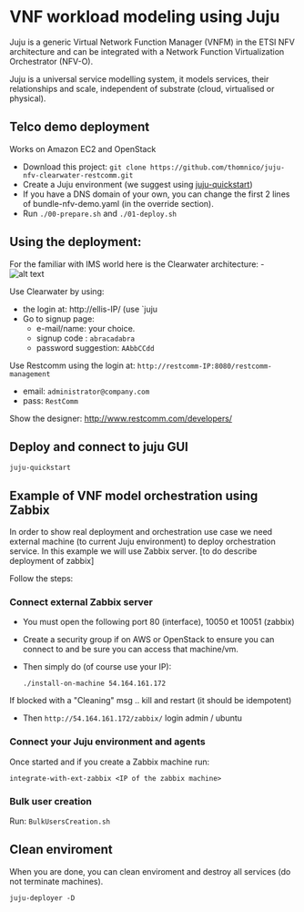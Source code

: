 # VNF workload modeling using Juju

Juju is a generic Virtual Network Function Manager (VNFM) in the ETSI NFV architecture and can be integrated with a Network Function Virtualization Orchestrator (NFV-O). 

Juju is a universal service modelling system, it models services, their relationships and scale, independent of substrate (cloud, virtualised or physical).

## Telco demo deployment

Works on Amazon EC2 and OpenStack 

- Download this project: `git clone https://github.com/thomnico/juju-nfv-clearwater-restcomm.git`
- Create a Juju environment (we suggest using [juju-quickstart](https://launchpad.net/juju-quickstart))
- If you have a DNS domain of your own, you can change the first 2 lines of bundle-nfv-demo.yaml (in the override section).
- Run `./00-prepare.sh` and `./01-deploy.sh`

## Using the deployment:

For the familiar with IMS world here is the Clearwater architecture:
-![alt text](http://www.projectclearwater.org/wp-content/uploads/2013/05/project-clearwater-architecture-april-2014-2.png "Clearwater architecture")

Use Clearwater by using: 

* the login at: http://ellis-IP/ (use `juju 
* Go to signup page:
    * e-mail/name: your choice.
    * signup code : `abracadabra`
    * password suggestion: `AAbbCCdd`


Use Restcomm using the login at: `http://restcomm-IP:8080/restcomm-management`
* email: `administrator@company.com`
* pass: `RestComm`

Show the designer: 
http://www.restcomm.com/developers/

## Deploy and connect to juju GUI

    juju-quickstart 

## Example of VNF model orchestration using Zabbix

In order to show real deployment and orchestration use case we need external machine (to current Juju environment) to deploy orchestration service. 
In this example we will use Zabbix server. [to do describe deployment of zabbix] 

Follow the steps: 

### Connect external Zabbix server

* You must open the following port 80 (interface), 10050 et 10051 (zabbix)

* Create a security group if on AWS or OpenStack to ensure you can connect to and be sure you can access that machine/vm.

* Then simply do (of course use your IP):

  `./install-on-machine 54.164.161.172`

If blocked with a "Cleaning" msg .. kill and restart (it should be idempotent)

* Then  `http://54.164.161.172/zabbix/` 
login admin / ubuntu

### Connect your Juju environment and agents
  
Once started and if you create a Zabbix machine run:
 
`integrate-with-ext-zabbix <IP of the zabbix machine>`


### Bulk user creation
Run:  `BulkUsersCreation.sh` 

## Clean enviroment  
When you are done, you can clean enviroment and destroy all services (do not terminate machines). 

    juju-deployer -D 
